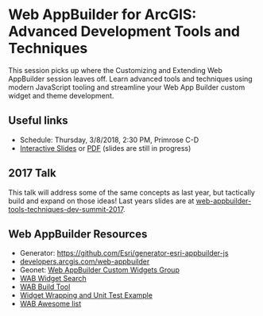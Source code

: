 # Web AppBuilder for ArcGIS: Advanced Development Tools and Techniques

This session picks up where the Customizing and Extending Web AppBuilder session leaves off. Learn advanced tools and techniques using modern JavaScript tooling and streamline your Web App Builder custom widget and theme development.


## Useful links
 * Schedule: Thursday, 3/8/2018, 2:30 PM, Primrose C-D
 * [Interactive Slides](https://gavinr.github.io/web-appbuilder-tools-techniques-dev-summit-2018/index.html) or [PDF](https://github.com/gavinr/web-appbuilder-tools-techniques-dev-summit-2018/blob/master/slides.pdf) (slides are still in progress)

## 2017 Talk
This talk will address some of the same concepts as last year, but tactically build and expand on those ideas! Last years slides are at [web-appbuilder-tools-techniques-dev-summit-2017](https://github.com/gavinr/web-appbuilder-tools-techniques-dev-summit-2017).

## Web AppBuilder Resources
 * Generator: https://github.com/Esri/generator-esri-appbuilder-js
 * [developers.arcgis.com/web-appbuilder](https://developers.arcgis.com/web-appbuilder/)
 * Geonet: [Web AppBuilder Custom Widgets Group](https://geonet.esri.com/groups/web-app-builder-custom-widgets)
 * [WAB Widget Search](http://gavinr.github.io/wab-widget-search)
 * [WAB Build Tool](https://www.github.com/gbochenek/esri-wab-build)
 * [Widget Wrapping and Unit Test Example](https://github.com/gbochenek/wab-test-example)
 * [WAB Awesome list](https://hhkaos.github.io/awesome-arcgis/arcgis/products/web-appbuilder/)